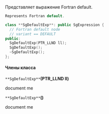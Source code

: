 Представляет выражение Fortran default.
```cpp
Represents Fortran default.

class **SgDefaultExp**: public SgExpression {
  // Fortran default node
  // variant == DEFAULT
public:
  SgDefaultExp(PTR_LLND ll);
  SgDefaultExp();
  ~SgDefaultExp();
};
```
#### Члены класса

`**SgDefaultExp**`**(PTR_LLND ll)**

document me

`**SgDefaultExp**`**()**

document me